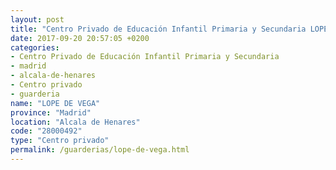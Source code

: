 ```yaml
---
layout: post
title: "Centro Privado de Educación Infantil Primaria y Secundaria LOPE DE VEGA"
date: 2017-09-20 20:57:05 +0200
categories:
- Centro Privado de Educación Infantil Primaria y Secundaria
- madrid
- alcala-de-henares
- Centro privado
- guarderia
name: "LOPE DE VEGA"
province: "Madrid"
location: "Alcala de Henares"
code: "28000492"
type: "Centro privado"
permalink: /guarderias/lope-de-vega.html
---
```

